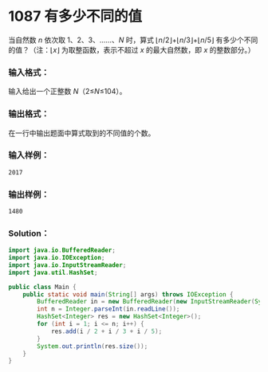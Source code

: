 # 1087 有多少不同的值

当自然数 _n_ 依次取 1、2、3、……、_N_ 时，算式 ⌊_n_/2⌋+⌊_n_/3⌋+⌊_n_/5⌋ 有多少个不同的值？（注：⌊_x_⌋ 为取整函数，表示不超过 _x_ 的最大自然数，即 _x_ 的整数部分。）

### 输入格式：

输入给出一个正整数 _N_（2≤*N*≤104）。

### 输出格式：

在一行中输出题面中算式取到的不同值的个数。

### 输入样例：

```tex
2017
```

### 输出样例：

```tex
1480
```

### Solution：

```java
import java.io.BufferedReader;
import java.io.IOException;
import java.io.InputStreamReader;
import java.util.HashSet;

public class Main {
    public static void main(String[] args) throws IOException {
        BufferedReader in = new BufferedReader(new InputStreamReader(System.in));
        int n = Integer.parseInt(in.readLine());
        HashSet<Integer> res = new HashSet<Integer>();
        for (int i = 1; i <= n; i++) {
            res.add(i / 2 + i / 3 + i / 5);
        }
        System.out.println(res.size());
    }
}
```
